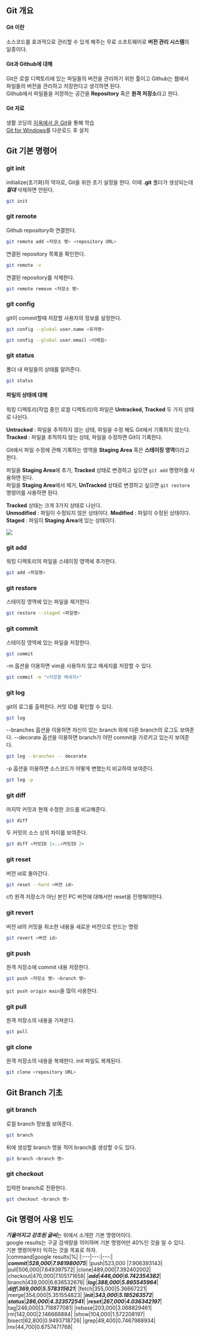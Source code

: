 
## Git 개요
#### Git 이란
소스코드를 효과적으로 관리할 수 있게 해주는 무료 소프트웨어로 **버전 관리 시스템**의 일종이다.

#### Git과 Github에 대해
Git은 로컬 디렉토리에 있는 파일들의 버전을 관리하기 위한 툴이고 Github는 웹에서 파일들의 버전을 관리하고 저장한다고 생각하면 된다.  
Github에서 파일들을 저장하는 공간을 **Repository** 혹은 **원격 저장소**라고 한다.  



#### Git  자료
생활 코딩의 [지옥에서 온 Git](https://www.youtube.com/watch?v=hFJZwOfme6w&list=PLuHgQVnccGMA8iwZwrGyNXCGy2LAAsTXk)을 통해 학습  
[Git for Windows](https://gitforwindows.org/)를 다운로드 후 설치

## Git 기본 명령어
### git init  
initialize(초기화)의 약자로, Git을 위한 초기 설정을 한다. 이때 **.git** 폴더가 생성되는데 ***절대*** 삭제하면 안된다.  
```bash
git init
```

### git remote
Github repository와 연결한다.  
```bash
git remote add <저장소 명> <repository URL>
```
연결된 repository 목록을 확인한다.
```bash
git remote -v
```
연결된 repository를 삭제한다.
```bash
git remote remove <저장소 명>
```

### git config
git이 commit할때 저장할 사용자의 정보를 설정한다.
```bash
git config --global user.name <유저명>
```
```bash
git config --global user.email <이메일>
```

### git status  
폴더 내 파일들의 상태를 알려준다.
```bash
git status
```
#### 파일의 상태에 대해
워킹 디렉토리(작업 중인 로컬 디렉토리)의 파일은 **Untracked, Tracked** 두 가지 상태로 나뉜다.

**Untracked** :  파일을 추적하지 않는 상태, 파일을 수정 해도 Git에서 기록하지 않는다.
**Tracked** :  파일을 추적하지 않는 상태, 파일을 수정하면 Git이 기록한다.

Git에서 파일 수정에 관해 기록하는 영역을 **Staging Area** 혹은 **스테이징 영역**이라고 한다.  

파일을 **Staging Area**에 추가, **Tracked** 상태로 변경하고 싶으면 `git add` 명령어를 사용하면 된다.  
파일을 **Staging Area**에서 제거, **UnTracked** 상태로 변경하고 싶으면 `git restore` 명령어를 사용하면 된다.

**Tracked** 상태는 크게 3가지 상태로 나뉜다.  
**Unmodified** : 파일이 수정되지 않은 상태이다.
**Modified** : 파일이 수정된 상태이다.
**Staged** : 파일이 **Staging Area**에 있는 상태이다.  

<img src=https://git-scm.com/book/en/v2/images/lifecycle.png>

### git add
워킹 디렉토리의 파일을 스테이징 영역에 추가한다.
```bash
git add <파일명>
```

### git restore
스테이징 영역에 있는 파일을 제거한다.
```bash
git restore --staged <파일명>
```

### git commit
스테이징 영역에 있는 파일을 저장한다.
```bash
git commit
```
-m 옵션을 이용하면 vim을 사용하지 않고 메세지를 저장할 수 있다.
```bash
git commit -m "<저장할 메세지>"
```

### git log
git의 로그를 출력한다. 커밋 ID를 확인할 수 있다.
```bash
git log
```
--branches 옵션을 이용하면 자신이 있는 branch 외에 다른 branch의 로그도 보여준다.
--decorate 옵션을 이용하면 branch가 어떤 commit을 가르키고 있는지 보여준다.
```bash
git log --branches -- decorate
```
-p 옵션을 이용하면 소스코드가 어떻게 변했는지 비교하여 보여준다.
```bash
git log -p
```

### git diff
마지막 커밋과 현재 수정한 코드를 비교해준다.
```bash
git diff
```
두 커밋의 소스 상의 차이를 보여준다.
```bash
git diff <커밋ID 1>..<커밋ID 2>
```

### git reset
버전 id로 돌아간다.
```bash
git reset --hard <버전 id>
```
cf) 원격 저장소가 아닌 본인 PC 버전에 대해서만 reset을 진행해야한다.

### git revert
버전 id의 커밋을 취소한 내용을 새로운 버전으로 만드는 명령
```bash
git revert <버전 id>
```

### git push
원격 저장소에 commit 내용 저장한다.
```bash
git push <저장소 명> <branch 명>
```
`git push origin main`을 많이 사용한다.

### git pull
원격 저장소의 내용을 가져온다.
```bash
git pull
```

### git clone
원격 저장소의 내용을 복제한다.
init 파일도 복제된다.
```bash
git clone <repository URL>
```


## Git Branch 기초
### git branch
로컬 branch 정보를 보여준다.
```bash
git branch
```
뒤에 생성할 branch 명을 적어 branch를 생성할 수도 있다.
```bash
git branch <branch 명>
```

### git checkout
입력한 branch로 전환한다.
```bash
git checkout <branch 명>
```




## Git 명령어 사용 빈도
***기울어지고 강조된 글씨***는 위에서 소개한 기본 명령어이다.  
google results는 구글 검색량을 의미하며 기본 명령어만 40%인 것을 알 수 있다.  
기본 명령어부터 익히는 것을 목표로 하자.  
|command|google results|%|
|:---|---:|---:|
|***commit***|***528,000***|***7.981980075***|
|push|523,000	|7.906393143|
|pull|506,000|7.649397572|
|clone|489,000|7.392402002|
|checkout|470,000|7.105171658|
|***add***|***446,000***|***6.742354382***|
|branch|439,000|6.636532676|
|***log***|***388,000***|***5.865545964***|
|***diff***|***369,000***|***5.578315621***|
|fetch|355,000|5.36667221|
|merge|354,000|5.351554823|
|***init***|***343,000***|***5.185263572***|
|***status***|***286,000***|***4.323572541***|
|***reset***|***267,000***|***4.036342197***|
|tag|246,000|3.718877081|
|rebase|203,000|3.068829461|
|rm|142,000|2.146668884|
|show|104,000|1.572208197|
|bisect|62,800|0.9493718726|
|grep|49,400|0.7467988934|
|mv|44,700|0.6757471768|

